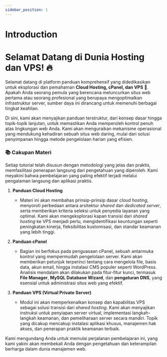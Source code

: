 ```yaml
---
sidebar_position: 1
---
```


# Introduction
# Selamat Datang di Dunia Hosting dan VPS! 🔥

Selamat datang di platform panduan komprehensif yang didedikasikan untuk eksplorasi dan pemahaman **Cloud Hosting, cPanel, dan VPS** 🚀. Apakah Anda seorang pemula yang berencana meluncurkan situs web pertama atau seorang profesional yang berupaya mengoptimalkan infrastruktur server, sumber daya ini dirancang untuk memenuhi berbagai tingkat keahlian.

Di sini, kami akan menyajikan panduan terstruktur, dari konsep dasar hingga topik-topik lanjutan, untuk memastikan Anda memperoleh kontrol penuh atas lingkungan web Anda. Kami akan menguraikan mekanisme operasional yang mendukung kehadiran sebuah situs web daring, mulai dari solusi penyimpanan hingga metode pengelolaan harian yang efisien.

### 📚 Cakupan Materi

Setiap tutorial telah disusun dengan metodologi yang jelas dan praktis, memfasilitasi penerapan langsung dari pengetahuan yang diperoleh. Kami meyakini bahwa pembelajaran yang paling efektif terjadi melalui pengalaman langsung dan aplikasi praktis.

1.  **Panduan Cloud Hosting**

    * Materi ini akan membahas prinsip-prinsip dasar *cloud hosting*, menyoroti perbedaan antara arsitektur *shared* dan *dedicated server*, serta memberikan kriteria seleksi untuk penyedia layanan yang optimal. Kami akan mengeksplorasi kapan transisi dari *shared hosting* ke VPS menjadi perlu, mengidentifikasi keuntungan seperti peningkatan kinerja, fleksibilitas kustomisasi, dan standar keamanan yang lebih tinggi.

2.  **Panduan cPanel**

    * Bagian ini berfokus pada penguasaan cPanel, sebuah antarmuka kontrol yang mempermudah pengelolaan server. Kami akan memberikan petunjuk terperinci tentang cara mengelola file, basis data, akun email, hingga instalasi CMS populer seperti WordPress. Analisis mendalam akan dilakukan pada fitur-fitur kunci, termasuk **File Manager**, **MySQL Database Wizard**, dan **pengaturan DNS**, yang esensial untuk administrasi situs web yang efektif.

3.  **Panduan VPS (Virtual Private Server)**

    * Modul ini akan memperkenalkan konsep dan kapabilitas VPS sebagai solusi transisi dari *shared hosting*. Kami akan menyajikan instruksi untuk penyiapan server virtual, implementasi langkah-langkah keamanan, dan pemeliharaan server secara mandiri. Topik yang dicakup mencakup instalasi aplikasi khusus, manajemen hak akses, dan penerapan praktik keamanan terbaik.

Kami mengundang Anda untuk memulai perjalanan pembelajaran ini, yang kami yakini akan membekali Anda dengan pengetahuan dan keterampilan berharga dalam dunia manajemen web.